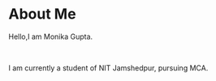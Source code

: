 # About Me
<p>Hello,I am Monika Gupta.</p>
</br>
<p>I am currently a student of NIT Jamshedpur, pursuing MCA. </p>

